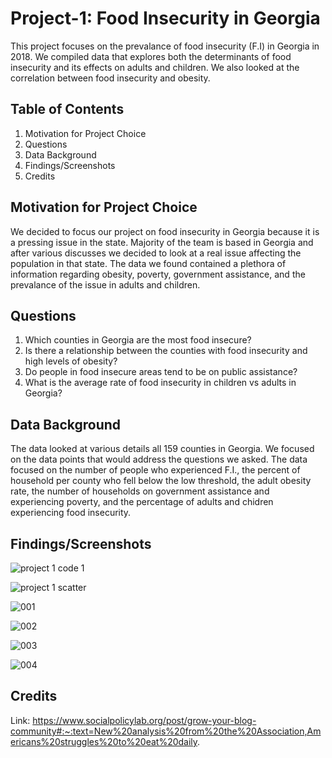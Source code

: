 # Project-1: Food Insecurity in Georgia 
This project focuses on the prevalance of food insecurity (F.I) in Georgia in 2018. We compiled data that explores both the determinants of food insecurity and its effects on adults and children. We also looked at the correlation between food insecurity and obesity. 

## Table of Contents 
1. Motivation for Project Choice 
2. Questions 
3. Data Background
4. Findings/Screenshots
5. Credits

## Motivation for Project Choice
We decided to focus our project on food insecurity in Georgia because it is a pressing issue in the state. Majority of the team is based in Georgia and after various discusses we decided to look at a real issue affecting the population in that state. The data we found contained a plethora of information regarding obesity, poverty, government assistance, and the prevalance of the issue in adults and children. 

## Questions 
1. Which counties in Georgia are the most food insecure?
2. Is there a relationship between the counties with food insecurity and high levels of obesity?
3. Do people in food insecure areas tend to be on public assistance?
4. What is the average rate of food insecurity in children vs adults in Georgia?


## Data Background 
The data looked at various details all 159 counties in Georgia. We focused on the data points that would address the questions we asked. The data focused on the number of people who experienced F.I., the percent of household per county who fell below the low threshold, the adult obesity rate, the number of households on government assistance and experiencing poverty, and the percentage of adults and chidren experiencing food insecurity. 

## Findings/Screenshots 
![project 1 code 1](https://user-images.githubusercontent.com/118565186/215660901-80adef8b-a85a-439b-9d53-6c12df194d8b.PNG)

![project 1 scatter](https://user-images.githubusercontent.com/118565186/215661121-874bca10-d768-4988-9b1b-3828b1e04d99.PNG)


![001](https://user-images.githubusercontent.com/118565186/215661278-bbcabf2f-32a3-4841-9a31-3123e6f67643.png)


![002](https://user-images.githubusercontent.com/118565186/215661303-e9e16f10-4d19-49e9-ac9d-e72ac56e9298.png)


![003](https://user-images.githubusercontent.com/118565186/215661312-a06b1809-8aaa-46ff-aabe-55007eecf275.png)


![004](https://user-images.githubusercontent.com/118565186/215661323-7d33a11d-7f0d-40f8-854e-3776a338bbe5.png)

## Credits 
Link: https://www.socialpolicylab.org/post/grow-your-blog-community#:~:text=New%20analysis%20from%20the%20Association,Americans%20struggles%20to%20eat%20daily.
